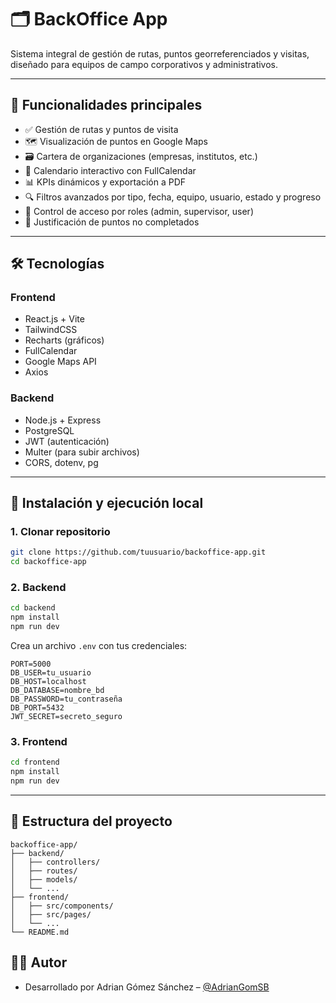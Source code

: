 
# 🗂️ BackOffice App

Sistema integral de gestión de rutas, puntos georreferenciados y visitas, diseñado para equipos de campo corporativos y administrativos.

---

## 📌 Funcionalidades principales

- ✅ Gestión de rutas y puntos de visita
- 🗺️ Visualización de puntos en Google Maps
- 🗃️ Cartera de organizaciones (empresas, institutos, etc.)
- 📅 Calendario interactivo con FullCalendar
- 📊 KPIs dinámicos y exportación a PDF
- 🔍 Filtros avanzados por tipo, fecha, equipo, usuario, estado y progreso
- 🔐 Control de acceso por roles (admin, supervisor, user)
- 🧠 Justificación de puntos no completados

---

## 🛠️ Tecnologías

### Frontend
- React.js + Vite
- TailwindCSS
- Recharts (gráficos)
- FullCalendar
- Google Maps API
- Axios

### Backend
- Node.js + Express
- PostgreSQL
- JWT (autenticación)
- Multer (para subir archivos)
- CORS, dotenv, pg

---

## 🚀 Instalación y ejecución local

### 1. Clonar repositorio

```bash
git clone https://github.com/tuusuario/backoffice-app.git
cd backoffice-app
```

### 2. Backend

```bash
cd backend
npm install
npm run dev
```

Crea un archivo `.env` con tus credenciales:

```
PORT=5000
DB_USER=tu_usuario
DB_HOST=localhost
DB_DATABASE=nombre_bd
DB_PASSWORD=tu_contraseña
DB_PORT=5432
JWT_SECRET=secreto_seguro
```

### 3. Frontend

```bash
cd frontend
npm install
npm run dev
```

---

## 📂 Estructura del proyecto

```
backoffice-app/
├── backend/
│   ├── controllers/
│   ├── routes/
│   ├── models/
│   └── ...
├── frontend/
│   ├── src/components/
│   ├── src/pages/
│   └── ...
└── README.md
```
## 👨‍💻 Autor

- Desarrollado por Adrian Gómez Sánchez – [@AdrianGomSB](https://github.com/AdrianGomSB)
